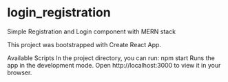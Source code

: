 # login_registration
Simple  Registration and Login component with MERN  stack

This project was bootstrapped with Create React App.

Available Scripts
In the project directory, you can run:
npm start
Runs the app in the development mode.
Open http://localhost:3000 to view it in your browser.
